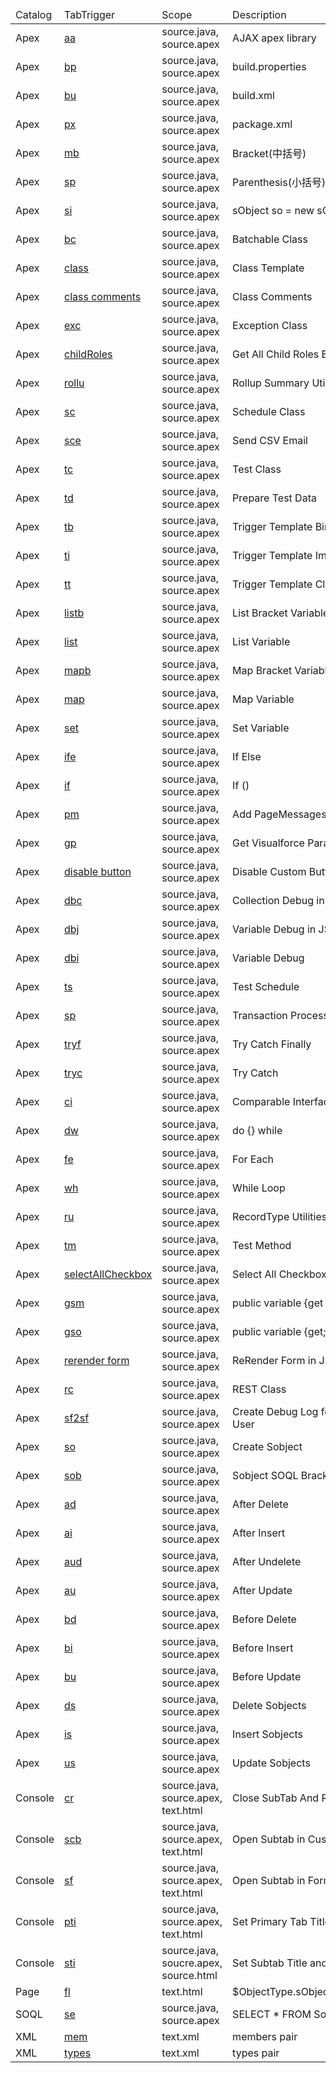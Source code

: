 <table>
    <thead>
        <tr>
            <td>Catalog</td>
            <td>TabTrigger</td>
            <td>Scope</td>
            <td>Description</td>
        </tr>
    </thead>
    <tbody>
        <tr>
            <td>Apex</td>
            <td><a href="https://github.com/xjsender/haoide/blob/master/config/snippets/Apex/Ajax Apex - ajax apex.sublime-snippet" target="_blank">aa</a></td>
            <td>source.java, source.apex</td>
            <td>AJAX apex library</td>
        </tr>
        <tr>
            <td>Apex</td>
            <td><a href="https://github.com/xjsender/haoide/blob/master/config/snippets/Apex/Ant - build properties.sublime-snippet" target="_blank">bp</a></td>
            <td>source.java, source.apex</td>
            <td>build.properties</td>
        </tr>
        <tr>
            <td>Apex</td>
            <td><a href="https://github.com/xjsender/haoide/blob/master/config/snippets/Apex/Ant - build.sublime-snippet" target="_blank">bu</a></td>
            <td>source.java, source.apex</td>
            <td>build.xml</td>
        </tr>
        <tr>
            <td>Apex</td>
            <td><a href="https://github.com/xjsender/haoide/blob/master/config/snippets/Apex/Ant - package.sublime-snippet" target="_blank">px</a></td>
            <td>source.java, source.apex</td>
            <td>package.xml</td>
        </tr>
        <tr>
            <td>Apex</td>
            <td><a href="https://github.com/xjsender/haoide/blob/master/config/snippets/Apex/Bracket - medium bracket.sublime-snippet" target="_blank">mb</a></td>
            <td>source.java, source.apex</td>
            <td>Bracket(中括号)</td>
        </tr>
        <tr>
            <td>Apex</td>
            <td><a href="https://github.com/xjsender/haoide/blob/master/config/snippets/Apex/Bracket - small bracket.sublime-snippet" target="_blank">sp</a></td>
            <td>source.java, source.apex</td>
            <td>Parenthesis(小括号)</td>
        </tr>
        <tr>
            <td>Apex</td>
            <td><a href="https://github.com/xjsender/haoide/blob/master/config/snippets/Apex/Bracket - sobject parenthesis.sublime-snippet" target="_blank">si</a></td>
            <td>source.java, source.apex</td>
            <td>sObject so = new sObject(\n);</td>
        </tr>
        <tr>
            <td>Apex</td>
            <td><a href="https://github.com/xjsender/haoide/blob/master/config/snippets/Apex/Class Body - batchable class body.sublime-snippet" target="_blank">bc</a></td>
            <td>source.java, source.apex</td>
            <td>Batchable Class</td>
        </tr>
        <tr>
            <td>Apex</td>
            <td><a href="https://github.com/xjsender/haoide/blob/master/config/snippets/Apex/Class Body - class body.sublime-snippet" target="_blank">class</a></td>
            <td>source.java, source.apex</td>
            <td>Class Template</td>
        </tr>
        <tr>
            <td>Apex</td>
            <td><a href="https://github.com/xjsender/haoide/blob/master/config/snippets/Apex/Class Body - class comments.sublime-snippet" target="_blank">class comments</a></td>
            <td>source.java, source.apex</td>
            <td>Class Comments</td>
        </tr>
        <tr>
            <td>Apex</td>
            <td><a href="https://github.com/xjsender/haoide/blob/master/config/snippets/Apex/Class Body - exception class body.sublime-snippet" target="_blank">exc</a></td>
            <td>source.java, source.apex</td>
            <td>Exception Class</td>
        </tr>
        <tr>
            <td>Apex</td>
            <td><a href="https://github.com/xjsender/haoide/blob/master/config/snippets/Apex/Class Body - get child roles.sublime-snippet" target="_blank">childRoles</a></td>
            <td>source.java, source.apex</td>
            <td>Get All Child Roles By Specified Role</td>
        </tr>
        <tr>
            <td>Apex</td>
            <td><a href="https://github.com/xjsender/haoide/blob/master/config/snippets/Apex/Class Body - roll up summary utility.sublime-snippet" target="_blank">rollu</a></td>
            <td>source.java, source.apex</td>
            <td>Rollup Summary Utility</td>
        </tr>
        <tr>
            <td>Apex</td>
            <td><a href="https://github.com/xjsender/haoide/blob/master/config/snippets/Apex/Class Body - schedule class body.sublime-snippet" target="_blank">sc</a></td>
            <td>source.java, source.apex</td>
            <td>Schedule Class</td>
        </tr>
        <tr>
            <td>Apex</td>
            <td><a href="https://github.com/xjsender/haoide/blob/master/config/snippets/Apex/Class Body - send csv email.sublime-snippet" target="_blank">sce</a></td>
            <td>source.java, source.apex</td>
            <td>Send CSV Email</td>
        </tr>
        <tr>
            <td>Apex</td>
            <td><a href="https://github.com/xjsender/haoide/blob/master/config/snippets/Apex/Class Body - test class body-sublime-snippet.sublime-snippet" target="_blank">tc</a></td>
            <td>source.java, source.apex</td>
            <td>Test Class</td>
        </tr>
        <tr>
            <td>Apex</td>
            <td><a href="https://github.com/xjsender/haoide/blob/master/config/snippets/Apex/Class Body - test data util body-sublime-snippet.sublime-snippet" target="_blank">td</a></td>
            <td>source.java, source.apex</td>
            <td>Prepare Test Data</td>
        </tr>
        <tr>
            <td>Apex</td>
            <td><a href="https://github.com/xjsender/haoide/blob/master/config/snippets/Apex/Class Body - trigger template bind.sublime-snippet" target="_blank">tb</a></td>
            <td>source.java, source.apex</td>
            <td>Trigger Template Bind</td>
        </tr>
        <tr>
            <td>Apex</td>
            <td><a href="https://github.com/xjsender/haoide/blob/master/config/snippets/Apex/Class Body - trigger template implment.sublime-snippet" target="_blank">ti</a></td>
            <td>source.java, source.apex</td>
            <td>Trigger Template Implement Class</td>
        </tr>
        <tr>
            <td>Apex</td>
            <td><a href="https://github.com/xjsender/haoide/blob/master/config/snippets/Apex/Class Body - trigger template.sublime-snippet" target="_blank">tt</a></td>
            <td>source.java, source.apex</td>
            <td>Trigger Template Class</td>
        </tr>
        <tr>
            <td>Apex</td>
            <td><a href="https://github.com/xjsender/haoide/blob/master/config/snippets/Apex/Collection - list bracket.sublime-snippet" target="_blank">listb</a></td>
            <td>source.java, source.apex</td>
            <td>List Bracket Variable</td>
        </tr>
        <tr>
            <td>Apex</td>
            <td><a href="https://github.com/xjsender/haoide/blob/master/config/snippets/Apex/Collection - list.sublime-snippet" target="_blank">list</a></td>
            <td>source.java, source.apex</td>
            <td>List Variable</td>
        </tr>
        <tr>
            <td>Apex</td>
            <td><a href="https://github.com/xjsender/haoide/blob/master/config/snippets/Apex/Collection - map bracket.sublime-snippet" target="_blank">mapb</a></td>
            <td>source.java, source.apex</td>
            <td>Map Bracket Variable</td>
        </tr>
        <tr>
            <td>Apex</td>
            <td><a href="https://github.com/xjsender/haoide/blob/master/config/snippets/Apex/Collection - map.sublime-snippet" target="_blank">map</a></td>
            <td>source.java, source.apex</td>
            <td>Map Variable</td>
        </tr>
        <tr>
            <td>Apex</td>
            <td><a href="https://github.com/xjsender/haoide/blob/master/config/snippets/Apex/Collection - set.sublime-snippet" target="_blank">set</a></td>
            <td>source.java, source.apex</td>
            <td>Set Variable</td>
        </tr>
        <tr>
            <td>Apex</td>
            <td><a href="https://github.com/xjsender/haoide/blob/master/config/snippets/Apex/Condition Control - if else.sublime-snippet" target="_blank">ife</a></td>
            <td>source.java, source.apex</td>
            <td>If Else</td>
        </tr>
        <tr>
            <td>Apex</td>
            <td><a href="https://github.com/xjsender/haoide/blob/master/config/snippets/Apex/Condition Control - if.sublime-snippet" target="_blank">if</a></td>
            <td>source.java, source.apex</td>
            <td>If ()</td>
        </tr>
        <tr>
            <td>Apex</td>
            <td><a href="https://github.com/xjsender/haoide/blob/master/config/snippets/Apex/Controller - add page message in vf.sublime-snippet" target="_blank">pm</a></td>
            <td>source.java, source.apex</td>
            <td>Add PageMessages</td>
        </tr>
        <tr>
            <td>Apex</td>
            <td><a href="https://github.com/xjsender/haoide/blob/master/config/snippets/Apex/Controller - get parameter in vf.sublime-snippet" target="_blank">gp</a></td>
            <td>source.java, source.apex</td>
            <td>Get Visualforce Parameter</td>
        </tr>
        <tr>
            <td>Apex</td>
            <td><a href="https://github.com/xjsender/haoide/blob/master/config/snippets/Apex/Custom Button - Disable Button.sublime-snippet" target="_blank">disable button</a></td>
            <td>source.java, source.apex</td>
            <td>Disable Custom Button</td>
        </tr>
        <tr>
            <td>Apex</td>
            <td><a href="https://github.com/xjsender/haoide/blob/master/config/snippets/Apex/Debug - debug collection.sublime-snippet" target="_blank">dbc</a></td>
            <td>source.java, source.apex</td>
            <td>Collection Debug in Loop</td>
        </tr>
        <tr>
            <td>Apex</td>
            <td><a href="https://github.com/xjsender/haoide/blob/master/config/snippets/Apex/Debug - debug json.sublime-snippet" target="_blank">dbj</a></td>
            <td>source.java, source.apex</td>
            <td>Variable Debug in JSON Format</td>
        </tr>
        <tr>
            <td>Apex</td>
            <td><a href="https://github.com/xjsender/haoide/blob/master/config/snippets/Apex/Debug - debug variable.sublime-snippet" target="_blank">dbi</a></td>
            <td>source.java, source.apex</td>
            <td>Variable Debug</td>
        </tr>
        <tr>
            <td>Apex</td>
            <td><a href="https://github.com/xjsender/haoide/blob/master/config/snippets/Apex/Debug - schedule test.sublime-snippet" target="_blank">ts</a></td>
            <td>source.java, source.apex</td>
            <td>Test Schedule</td>
        </tr>
        <tr>
            <td>Apex</td>
            <td><a href="https://github.com/xjsender/haoide/blob/master/config/snippets/Apex/DML - transaction control.sublime-snippet" target="_blank">sp</a></td>
            <td>source.java, source.apex</td>
            <td>Transaction Process</td>
        </tr>
        <tr>
            <td>Apex</td>
            <td><a href="https://github.com/xjsender/haoide/blob/master/config/snippets/Apex/Exception - try catch finally.sublime-snippet" target="_blank">tryf</a></td>
            <td>source.java, source.apex</td>
            <td>Try Catch Finally</td>
        </tr>
        <tr>
            <td>Apex</td>
            <td><a href="https://github.com/xjsender/haoide/blob/master/config/snippets/Apex/Exception - try catch.sublime-snippet" target="_blank">tryc</a></td>
            <td>source.java, source.apex</td>
            <td>Try Catch</td>
        </tr>
        <tr>
            <td>Apex</td>
            <td><a href="https://github.com/xjsender/haoide/blob/master/config/snippets/Apex/Interface - comparable.sublime-snippet" target="_blank">ci</a></td>
            <td>source.java, source.apex</td>
            <td>Comparable Interface</td>
        </tr>
        <tr>
            <td>Apex</td>
            <td><a href="https://github.com/xjsender/haoide/blob/master/config/snippets/Apex/Loops - do while.sublime-snippet" target="_blank">dw</a></td>
            <td>source.java, source.apex</td>
            <td>do {} while</td>
        </tr>
        <tr>
            <td>Apex</td>
            <td><a href="https://github.com/xjsender/haoide/blob/master/config/snippets/Apex/Loops - for each.sublime-snippet" target="_blank">fe</a></td>
            <td>source.java, source.apex</td>
            <td>For Each</td>
        </tr>
        <tr>
            <td>Apex</td>
            <td><a href="https://github.com/xjsender/haoide/blob/master/config/snippets/Apex/Loops - while.sublime-snippet" target="_blank">wh</a></td>
            <td>source.java, source.apex</td>
            <td>While Loop</td>
        </tr>
        <tr>
            <td>Apex</td>
            <td><a href="https://github.com/xjsender/haoide/blob/master/config/snippets/Apex/Metadata API - record type utility.sublime-snippet" target="_blank">ru</a></td>
            <td>source.java, source.apex</td>
            <td>RecordType Utilities</td>
        </tr>
        <tr>
            <td>Apex</td>
            <td><a href="https://github.com/xjsender/haoide/blob/master/config/snippets/Apex/Method - test method.sublime-snippet" target="_blank">tm</a></td>
            <td>source.java, source.apex</td>
            <td>Test Method</td>
        </tr>
        <tr>
            <td>Apex</td>
            <td><a href="https://github.com/xjsender/haoide/blob/master/config/snippets/Apex/Page - select all checkbox.sublime-snippet" target="_blank">selectAllCheckbox</a></td>
            <td>source.java, source.apex</td>
            <td>Select All Checkbox</td>
        </tr>
        <tr>
            <td>Apex</td>
            <td><a href="https://github.com/xjsender/haoide/blob/master/config/snippets/Apex/Page Variable - get and set in multiply line.sublime-snippet" target="_blank">gsm</a></td>
            <td>source.java, source.apex</td>
            <td>public variable {get {} private set;}</td>
        </tr>
        <tr>
            <td>Apex</td>
            <td><a href="https://github.com/xjsender/haoide/blob/master/config/snippets/Apex/Page Variable - get and set in one line.sublime-snippet" target="_blank">gso</a></td>
            <td>source.java, source.apex</td>
            <td>public variable {get; set;}</td>
        </tr>
        <tr>
            <td>Apex</td>
            <td><a href="https://github.com/xjsender/haoide/blob/master/config/snippets/Apex/ReRender Form in JavaScript.sublime-snippet" target="_blank">rerender form</a></td>
            <td>source.java, source.apex</td>
            <td>ReRender Form in JS</td>
        </tr>
        <tr>
            <td>Apex</td>
            <td><a href="https://github.com/xjsender/haoide/blob/master/config/snippets/Apex/Rest Service - rest service class body.sublime-snippet" target="_blank">rc</a></td>
            <td>source.java, source.apex</td>
            <td>REST Class</td>
        </tr>
        <tr>
            <td>Apex</td>
            <td><a href="https://github.com/xjsender/haoide/blob/master/config/snippets/Apex/Salesforce2Salesforce - SF2SF for connection user.sublime-snippet" target="_blank">sf2sf</a></td>
            <td>source.java, source.apex</td>
            <td>Create Debug Log for SF2SF Connection User</td>
        </tr>
        <tr>
            <td>Apex</td>
            <td><a href="https://github.com/xjsender/haoide/blob/master/config/snippets/Apex/Sobject - create new sobject variable.sublime-snippet" target="_blank">so</a></td>
            <td>source.java, source.apex</td>
            <td>Create Sobject</td>
        </tr>
        <tr>
            <td>Apex</td>
            <td><a href="https://github.com/xjsender/haoide/blob/master/config/snippets/Apex/Sobject - sobject bracket.sublime-snippet" target="_blank">sob</a></td>
            <td>source.java, source.apex</td>
            <td>Sobject SOQL Bracket</td>
        </tr>
        <tr>
            <td>Apex</td>
            <td><a href="https://github.com/xjsender/haoide/blob/master/config/snippets/Apex/Trigger - after delete.sublime-snippet" target="_blank">ad</a></td>
            <td>source.java, source.apex</td>
            <td>After Delete</td>
        </tr>
        <tr>
            <td>Apex</td>
            <td><a href="https://github.com/xjsender/haoide/blob/master/config/snippets/Apex/Trigger - after insert.sublime-snippet" target="_blank">ai</a></td>
            <td>source.java, source.apex</td>
            <td>After Insert</td>
        </tr>
        <tr>
            <td>Apex</td>
            <td><a href="https://github.com/xjsender/haoide/blob/master/config/snippets/Apex/Trigger - after undelete.sublime-snippet" target="_blank">aud</a></td>
            <td>source.java, source.apex</td>
            <td>After Undelete</td>
        </tr>
        <tr>
            <td>Apex</td>
            <td><a href="https://github.com/xjsender/haoide/blob/master/config/snippets/Apex/Trigger - after update.sublime-snippet" target="_blank">au</a></td>
            <td>source.java, source.apex</td>
            <td>After Update</td>
        </tr>
        <tr>
            <td>Apex</td>
            <td><a href="https://github.com/xjsender/haoide/blob/master/config/snippets/Apex/Trigger - before delete.sublime-snippet" target="_blank">bd</a></td>
            <td>source.java, source.apex</td>
            <td>Before Delete</td>
        </tr>
        <tr>
            <td>Apex</td>
            <td><a href="https://github.com/xjsender/haoide/blob/master/config/snippets/Apex/Trigger - before insert.sublime-snippet" target="_blank">bi</a></td>
            <td>source.java, source.apex</td>
            <td>Before Insert</td>
        </tr>
        <tr>
            <td>Apex</td>
            <td><a href="https://github.com/xjsender/haoide/blob/master/config/snippets/Apex/Trigger - before update.sublime-snippet" target="_blank">bu</a></td>
            <td>source.java, source.apex</td>
            <td>Before Update</td>
        </tr>
        <tr>
            <td>Apex</td>
            <td><a href="https://github.com/xjsender/haoide/blob/master/config/snippets/Apex/Trigger - delete sobjects.sublime-snippet" target="_blank">ds</a></td>
            <td>source.java, source.apex</td>
            <td>Delete Sobjects</td>
        </tr>
        <tr>
            <td>Apex</td>
            <td><a href="https://github.com/xjsender/haoide/blob/master/config/snippets/Apex/Trigger - insert sobjects.sublime-snippet" target="_blank">is</a></td>
            <td>source.java, source.apex</td>
            <td>Insert Sobjects</td>
        </tr>
        <tr>
            <td>Apex</td>
            <td><a href="https://github.com/xjsender/haoide/blob/master/config/snippets/Apex/Trigger - update sobjects.sublime-snippet" target="_blank">us</a></td>
            <td>source.java, source.apex</td>
            <td>Update Sobjects</td>
        </tr>
        <tr>
            <td>Console</td>
            <td><a href="https://github.com/xjsender/haoide/blob/master/config/snippets/Console/Console - close tab and refresh primary tab.sublime-snippet" target="_blank">cr</a></td>
            <td>source.java, source.apex, text.html</td>
            <td>Close SubTab And Refresh Primary Tab</td>
        </tr>
        <tr>
            <td>Console</td>
            <td><a href="https://github.com/xjsender/haoide/blob/master/config/snippets/Console/Console - open subtab in custom button.sublime-snippet" target="_blank">scb</a></td>
            <td>source.java, source.apex, text.html</td>
            <td>Open Subtab in Custom Button</td>
        </tr>
        <tr>
            <td>Console</td>
            <td><a href="https://github.com/xjsender/haoide/blob/master/config/snippets/Console/Console - open subtab in formula.sublime-snippet" target="_blank">sf</a></td>
            <td>source.java, source.apex, text.html</td>
            <td>Open Subtab in Formula</td>
        </tr>
        <tr>
            <td>Console</td>
            <td><a href="https://github.com/xjsender/haoide/blob/master/config/snippets/Console/Console - set primary tab title and icon.sublime-snippet" target="_blank">pti</a></td>
            <td>source.java, source.apex, text.html</td>
            <td>Set Primary Tab Title and Icon</td>
        </tr>
        <tr>
            <td>Console</td>
            <td><a href="https://github.com/xjsender/haoide/blob/master/config/snippets/Console/Console - set subtab title and icon.sublime-snippet" target="_blank">sti</a></td>
            <td>source.java, soucre.apex, source.html</td>
            <td>Set Subtab Title and Icon</td>
        </tr>
        <tr>
            <td>Page</td>
            <td><a href="https://github.com/xjsender/haoide/blob/master/config/snippets/Page/Page - field label.sublime-snippet" target="_blank">fl</a></td>
            <td>text.html</td>
            <td>$ObjectType.sObjectName.fields.Field.Label</td>
        </tr>
        <tr>
            <td>SOQL</td>
            <td><a href="https://github.com/xjsender/haoide/blob/master/config/snippets/SOQL/SOQL - SELECT * FROM.sublime-snippet" target="_blank">se</a></td>
            <td>source.java, source.apex</td>
            <td>SELECT * FROM Sobject</td>
        </tr>
        <tr>
            <td>XML</td>
            <td><a href="https://github.com/xjsender/haoide/blob/master/config/snippets/XML/XML - members.sublime-snippet" target="_blank">mem</a></td>
            <td>text.xml</td>
            <td>members pair</td>
        </tr>
        <tr>
            <td>XML</td>
            <td><a href="https://github.com/xjsender/haoide/blob/master/config/snippets/XML/XML - types.sublime-snippet" target="_blank">types</a></td>
            <td>text.xml</td>
            <td>types pair</td>
        </tr>
    </tbody>
</table>